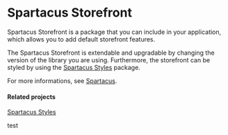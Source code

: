 # Spartacus Storefront

Spartacus Storefront is a package that you can include in your application, which allows you to add default storefront features.

The Spartacus Storefront is extendable and upgradable by changing the version of the library you are using. Furthermore, the storefront can be styled by using the [Spartacus Styles](https://www.npmjs.com/package/@spartacus/styles) package.

For more informations, see [Spartacus](https://github.com/SAP/spartacus).

#### Related projects

[Spartacus Styles](https://www.npmjs.com/package/@spartacus/styles)

test